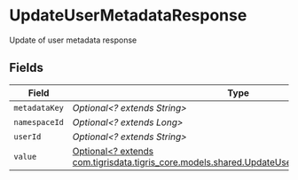 # UpdateUserMetadataResponse

Update of user metadata response


## Fields

| Field                                                                                                                                                  | Type                                                                                                                                                   | Required                                                                                                                                               | Description                                                                                                                                            |
| ------------------------------------------------------------------------------------------------------------------------------------------------------ | ------------------------------------------------------------------------------------------------------------------------------------------------------ | ------------------------------------------------------------------------------------------------------------------------------------------------------ | ------------------------------------------------------------------------------------------------------------------------------------------------------ |
| `metadataKey`                                                                                                                                          | *Optional<? extends String>*                                                                                                                           | :heavy_minus_sign:                                                                                                                                     | N/A                                                                                                                                                    |
| `namespaceId`                                                                                                                                          | *Optional<? extends Long>*                                                                                                                             | :heavy_minus_sign:                                                                                                                                     | N/A                                                                                                                                                    |
| `userId`                                                                                                                                               | *Optional<? extends String>*                                                                                                                           | :heavy_minus_sign:                                                                                                                                     | N/A                                                                                                                                                    |
| `value`                                                                                                                                                | [Optional<? extends com.tigrisdata.tigris_core.models.shared.UpdateUserMetadataResponseValue>](../../models/shared/UpdateUserMetadataResponseValue.md) | :heavy_minus_sign:                                                                                                                                     | N/A                                                                                                                                                    |